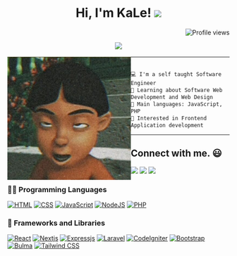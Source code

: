 <h1 align="center">
Hi, I'm KaLe!
  <img src="https://media.giphy.com/media/hvRJCLFzcasrR4ia7z/giphy.gif" width="30"></h1>
  <img src="https://komarev.com/ghpvc/?username=mochamadhaikal&color=ff69b4" alt="Profile views" align='right'/>
<br/>

<!-- Typing SVG by DenverCoder1 - https://github.com/DenverCoder1/readme-typing-svg -->
<p align="center">
  <a href="https://github.com/DenverCoder1/readme-typing-svg"><img src="https://readme-typing-svg.herokuapp.com?lines=Freelancer;Software+Engineer;SRRP's+Honey&center=true&width=380&height=45"></a>
</p>

<img align="left" src="https://github.com/mochamadhaikal/mochamadhaikal/blob/main/image.jpeg" alt="Image Preview" width="280" />
<hr>

```

💻 I'm a self taught Software Engineer
🌱 Learning about Software Web Development and Web Design
🌟 Main languages: JavaScript, PHP
🚩 Interested in Frontend Application development

```

<hr>

## Connect with me. :smiley:

<p>
<a href="https://www.linkedin.com/in/mochamadhaikal/"><img src="https://img.shields.io/badge/-Mochamad_Haikal-blue?logo=linkedin&style=flat-square"></a>
<a href="https://instagram.com/muhhaykale/"><img src="https://img.shields.io/badge/-muhhaykale-pink?logo=instagram&style=flat-square"/></a>
<a href="mailto:mhaikal1006@gmail.com"><img src="https://img.shields.io/badge/-mhaikal1006@gmail.com-black?logo=gmail&style=flat-square"/></a>
<!-- <a href="https://twitter.com/muhhaykale"><img src="https://img.shields.io/badge/-muhhaykale-blue?logo=twitter&style=flat-square"/></a> -->
</p>

### 👨‍💻 Programming Languages

<p>
    <a href="https://www.w3schools.com/html/"><img alt="HTML" src="https://img.shields.io/badge/HTML%20-%23E34F26.svg?logo=html5&logoColor=white"></a>
    <a href="https://www.w3schools.com/css/"><img alt="CSS" src="https://img.shields.io/badge/CSS%20-%231572B6.svg?logo=css3&logoColor=white"></a>
    <a href="https://developer.mozilla.org/en-US/docs/Web/JavaScript"><img alt="JavaScript" src="https://img.shields.io/badge/JavaScript%20-%23F7DF1E.svg?logo=javascript&logoColor=black"></a>
    <a href="https://nodejs.org"><img alt="NodeJS" src="https://img.shields.io/badge/Node.js%20-%2343853D.svg?logo=node.js&logoColor=white"></a>
    <a href="https://www.php.net"><img alt="PHP" src="https://img.shields.io/badge/PHP-%23777BB4.svg?logo=php&logoColor=white"></a>

### 🧰 Frameworks and Libraries

<p>
    <a href="https://reactjs.org/" target="_blank"><img src="https://img.shields.io/badge/React-20232A?style=for-the-badge&logo=react&logoColor=61DAFB" alt="React"></a>
    <a href="https://nextjs.org/" target="_blank"><img src="https://img.shields.io/badge/Next-black?style=for-the-badge&logo=next.js&logoColor=white" alt="Nextjs"></a>
    <a href="https://expressjs.com/" target="_blank"><img src="https://img.shields.io/badge/Expressjs-black?style=for-the-badge&logo=express&logoColor=white" alt="Expressjs"></a>
    <a href="https://laravel.com/" target="_blank"><img src="https://img.shields.io/badge/Laravel-FF2D20?style=for-the-badge&logo=laravel&logoColor=white" alt="Laravel"/></a>
    <a href="https://codeigniter.com/" target="_blank"><img src="https://img.shields.io/badge/CodeIgniter-%23EF4223.svg?style=for-the-badge&logo=codeIgniter&logoColor=white" alt="CodeIgniter"></a>
    <a href="https://getbootstrap.com/" target="_blank"><img src="https://img.shields.io/badge/Bootstrap-563D7C?style=for-the-badge&logo=bootstrap&logoColor=white" alt="Bootstrap"></a>
    <a href="https://bulma.io/" target="_blank"><img src="https://img.shields.io/badge/bulma-00D0B1?style=for-the-badge&logo=bulma&logoColor=white" alt="Bulma"></a> 
    <a href="https://tailwindcss.com/" target="_blank"><img src="https://img.shields.io/badge/Tailwind_CSS-0EA5E9?style=for-the-badge&logo=tailwindcss&logoColor=white" alt="Tailwind CSS"></a>
</p>
